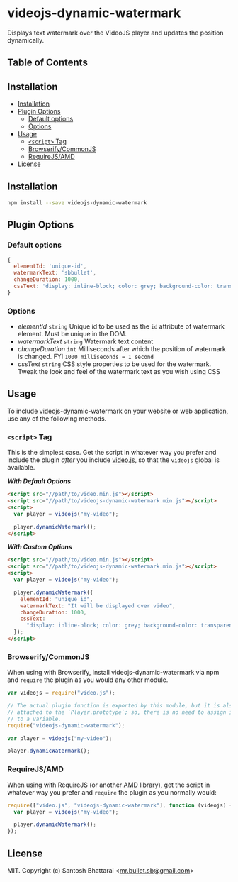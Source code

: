 # videojs-dynamic-watermark

Displays text watermark over the VideoJS player and updates the position dynamically.

## Table of Contents

## Installation

- [Installation](#installation)
- [Plugin Options](#plugin-options)
  - [Default options](#default-options)
  - [Options](#options)
- [Usage](#usage)
  - [`<script>` Tag](#script-tag)
  - [Browserify/CommonJS](#browserifycommonjs)
  - [RequireJS/AMD](#requirejsamd)
- [License](#license)

## Installation

```sh
npm install --save videojs-dynamic-watermark
```

## Plugin Options

### Default options

```js
{
  elementId: 'unique-id',
  watermarkText: 'sbbullet',
  changeDuration: 1000,
  cssText: 'display: inline-block; color: grey; background-color: transparent; font-size: 1rem; z-index: 9999; position: absolute; @media only screen and (max-width: 992px){font-size: 0.8rem;}'
}

```

### Options

- _elementId_ `string` Unique id to be used as the `id` attribute of watermark element. Must be unique in the DOM.
- _watermarkText_ `string` Watermark text content
- _changeDuration_ `int` Milliseconds after which the position of watermark is changed. FYI `1000 milliseconds = 1 second`
- _cssText_ `string` CSS style properties to be used for the watermark. Tweak the look and feel of the watermark text as you wish using CSS

## Usage

To include videojs-dynamic-watermark on your website or web application, use any of the following methods.

### `<script>` Tag

This is the simplest case. Get the script in whatever way you prefer and include the plugin _after_ you include [video.js][videojs], so that the `videojs` global is available.

**_With Default Options_**

```html
<script src="//path/to/video.min.js"></script>
<script src="//path/to/videojs-dynamic-watermark.min.js"></script>
<script>
  var player = videojs("my-video");

  player.dynamicWatermark();
</script>
```

**_With Custom Options_**

```html
<script src="//path/to/video.min.js"></script>
<script src="//path/to/videojs-dynamic-watermark.min.js"></script>
<script>
  var player = videojs("my-video");

  player.dynamicWatermark({
    elementId: "unique_id",
    watermarkText: "It will be displayed over video",
    changeDuration: 1000,
    cssText:
      "display: inline-block; color: grey; background-color: transparent; font-size: 1rem; z-index: 9999; position: absolute; @media only screen and (max-width: 992px){font-size: 0.8rem;}",
  });
</script>
```

### Browserify/CommonJS

When using with Browserify, install videojs-dynamic-watermark via npm and `require` the plugin as you would any other module.

```js
var videojs = require("video.js");

// The actual plugin function is exported by this module, but it is also
// attached to the `Player.prototype`; so, there is no need to assign it
// to a variable.
require("videojs-dynamic-watermark");

var player = videojs("my-video");

player.dynamicWatermark();
```

### RequireJS/AMD

When using with RequireJS (or another AMD library), get the script in whatever way you prefer and `require` the plugin as you normally would:

```js
require(["video.js", "videojs-dynamic-watermark"], function (videojs) {
  var player = videojs("my-video");

  player.dynamicWatermark();
});
```

## License

MIT. Copyright (c) Santosh Bhattarai &lt;mr.bullet.sb@gmail.com&gt;

[videojs]: http://videojs.com/
